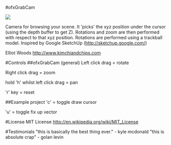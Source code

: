 #ofxGrabCam

<img src="https://raw.github.com/elliotwoods/ofxGrabCam/master/ofxaddons_thumbnail.png" />

Camera for browsing your scene. It 'picks' the xyz position under the cursor (using the depth buffer to get Z).
Rotations and zoom are then performed with respect to that xyz position.
Rotations are performed using a trackball model.
Inspired by Google SketchUp (http://sketchup.google.com/)

Elliot Woods
http://www.kimchiandchips.com

#Controls
##ofxGrabCam (general)
Left click drag = rotate

Right click drag = zoom

hold 'h' whilst left click drag = pan

'r' key = reset

##Example project
'c' = toggle draw cursor

'u' = toggle fix up vector

#License
MIT License
http://en.wikipedia.org/wiki/MIT_License

#Testimonials
"this is basically the best thing ever." - kyle mcdonald
"this is absolute crap" - golan levin
